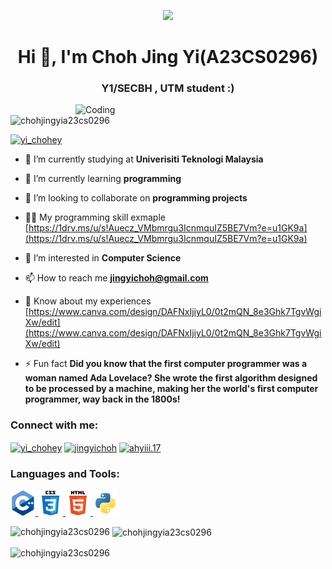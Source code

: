 <p align="center">
  <a href="https://chohjingyi.io">
    <img width="300" src="https://camo.githubusercontent.com/cae12fddd9d6982901d82580bdf321d81fb299141098ca1c2d4891870827bf17/68747470733a2f2f6d69726f2e6d656469756d2e636f6d2f6d61782f313336302f302a37513379765349765f7430696f4a2d5a2e676966">
  </a>
</p>

<h1 align="center">Hi 👋, I'm Choh Jing Yi(A23CS0296)</h1>
<h3 align="center">Y1/SECBH , UTM student :)</h3>
<img align="right" alt="Coding" width="400" src="https://camo.githubusercontent.com/d3a9f3a787ffc69aa73aa0a5cb5a29b968b823b62d80f7b589a705664dde9e2b/68747470733a2f2f7777772e627970656f706c652e636f6d2f77702d636f6e74656e742f75706c6f6164732f323031392f30332f70656f706c652d61742d776f726b2e676966">

<p align="left"> <img src="https://komarev.com/ghpvc/?username=chohjingyia23cs0296&label=Profile%20views&color=0e75b6&style=flat" alt="chohjingyia23cs0296" /> </p>

<p align="left"> <a href="https://twitter.com/yi_chohey" target="blank"><img src="https://img.shields.io/twitter/follow/yi_chohey?logo=twitter&style=for-the-badge" alt="yi_chohey" /></a> </p>

- 🔭 I’m currently studying at **Univerisiti Teknologi Malaysia**

- 🌱 I’m currently learning **programming**

- 👯 I’m looking to collaborate on **programming projects**

- 👨‍💻 My programming skill exmaple [https://1drv.ms/u/s!Auecz_VMbmrgu3IcnmquIZ5BE7Vm?e=u1GK9a](https://1drv.ms/u/s!Auecz_VMbmrgu3IcnmquIZ5BE7Vm?e=u1GK9a)

- 💬 I’m interested in **Computer Science**

- 📫 How to reach me **jingyichoh@gmail.com**

- 📄 Know about my experiences [https://www.canva.com/design/DAFNxIjiyL0/0t2mQN_8e3Ghk7TgvWgiXw/edit](https://www.canva.com/design/DAFNxIjiyL0/0t2mQN_8e3Ghk7TgvWgiXw/edit)

- ⚡ Fun fact **Did you know that the first computer programmer was a woman named Ada Lovelace? She wrote the first algorithm designed to be processed by a machine, making her the world's first computer programmer, way back in the 1800s!**

<h3 align="left">Connect with me:</h3>
<p align="left">
<a href="https://twitter.com/yi_chohey" target="blank"><img align="center" src="https://raw.githubusercontent.com/rahuldkjain/github-profile-readme-generator/master/src/images/icons/Social/twitter.svg" alt="yi_chohey" height="30" width="40" /></a>
<a href="https://fb.com/jingyichoh" target="blank"><img align="center" src="https://raw.githubusercontent.com/rahuldkjain/github-profile-readme-generator/master/src/images/icons/Social/facebook.svg" alt="jingyichoh" height="30" width="40" /></a>
<a href="https://instagram.com/ahyiii.17" target="blank"><img align="center" src="https://raw.githubusercontent.com/rahuldkjain/github-profile-readme-generator/master/src/images/icons/Social/instagram.svg" alt="ahyiii.17" height="30" width="40" /></a>
</p>

<h3 align="left">Languages and Tools:</h3>
<p align="left"> <a href="https://www.w3schools.com/cpp/" target="_blank" rel="noreferrer"> <img src="https://raw.githubusercontent.com/devicons/devicon/master/icons/cplusplus/cplusplus-original.svg" alt="cplusplus" width="40" height="40"/> </a> <a href="https://www.w3schools.com/css/" target="_blank" rel="noreferrer"> <img src="https://raw.githubusercontent.com/devicons/devicon/master/icons/css3/css3-original-wordmark.svg" alt="css3" width="40" height="40"/> </a> <a href="https://www.w3.org/html/" target="_blank" rel="noreferrer"> <img src="https://raw.githubusercontent.com/devicons/devicon/master/icons/html5/html5-original-wordmark.svg" alt="html5" width="40" height="40"/> </a> <a href="https://www.python.org" target="_blank" rel="noreferrer"> <img src="https://raw.githubusercontent.com/devicons/devicon/master/icons/python/python-original.svg" alt="python" width="40" height="40"/> </a> </p>

<p><img align="left" src="https://github-readme-stats.vercel.app/api/top-langs?username=chohjingyia23cs0296&show_icons=true&locale=en&layout=compact" alt="chohjingyia23cs0296" /></p>

<p>&nbsp;<img align="center" src="https://github-readme-stats.vercel.app/api?username=chohjingyia23cs0296&show_icons=true&locale=en" alt="chohjingyia23cs0296" /></p>

<p><img align="center" src="https://github-readme-streak-stats.herokuapp.com/?user=chohjingyia23cs0296&" alt="chohjingyia23cs0296" /></p>


